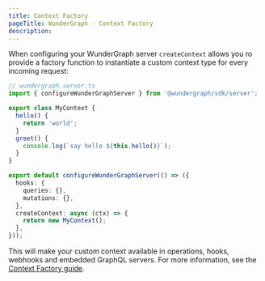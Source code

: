 ```yaml
---
title: Context Factory
pageTitle: WunderGraph - Context Factory
description:
---
```


When configuring your WunderGraph server `createContext` allows you ro provide a factory function
to instantiate a custom context type for every incoming request:

```typescript
// wundergraph.server.ts
import { configureWunderGraphServer } from '@wundergraph/sdk/server';

export class MyContext {
  hello() {
    return 'world';
  }
  greet() {
    console.log(`say hello ${this.hello()}`);
  }
}

export default configureWunderGraphServer(() => ({
  hooks: {
    queries: {},
    mutations: {},
  },
  createContext: async (ctx) => {
    return new MyContext();
  },
}));
```

This will make your custom context available in operations, hooks, webhooks and embedded GraphQL servers. For more information, see the [Context Factory guide](/docs/guides/context-factory).
